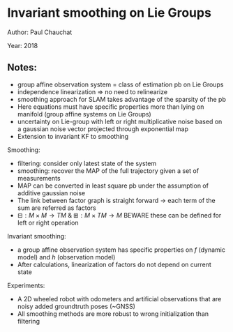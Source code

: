 # Invariant smoothing on Lie Groups

Author: Paul Chauchat

Year: 2018

Notes:
---
* group affine observation system = class of estimation pb on Lie Groups
* independence linearization => no need to relinearize 
* smoothing approach for SLAM takes advantage of the sparsity of the pb
* Here equations must have specific properties more than lying on manifold (group affine systems on Lie Groups)
* uncertainty on Lie-group with left or right multiplicative noise based on a gaussian noise vector projected through exponential map
* Extension to invariant KF to smoothing 

Smoothing:
* filtering: consider only latest state of the system
* smoothing: recover the MAP of the full trajectory given a set of measurements
* MAP can be converted in least square pb under the assumption of additive gaussian noise
* The link between factor graph is straight forward -> each term of the sum are referred as factors 
* $\boxminus : M \times M \rightarrow TM$ & $\boxplus : M \times TM \rightarrow M$ BEWARE these can be defined for left or right operation

Invariant smoothing:
* a group affine observation system has specific properties on $f$ (dynamic model) and $h$ (observation model)
* After calculations, linearization of factors do not depend on current state

Experiments:
* A 2D wheeled robot with odometers and artificial observations that are noisy added groundtruth poses (~GNSS) 
* All smoothing methods are more robust to wrong initialization than filtering  